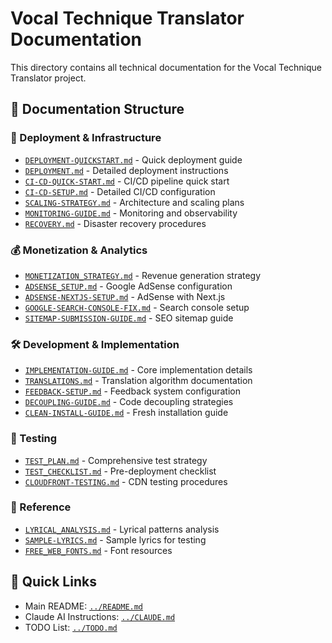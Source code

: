 # Vocal Technique Translator Documentation

This directory contains all technical documentation for the Vocal Technique Translator project.

## 📁 Documentation Structure

### 🚀 Deployment & Infrastructure
- [`DEPLOYMENT-QUICKSTART.md`](./DEPLOYMENT-QUICKSTART.md) - Quick deployment guide
- [`DEPLOYMENT.md`](./DEPLOYMENT.md) - Detailed deployment instructions
- [`CI-CD-QUICK-START.md`](./CI-CD-QUICK-START.md) - CI/CD pipeline quick start
- [`CI-CD-SETUP.md`](./CI-CD-SETUP.md) - Detailed CI/CD configuration
- [`SCALING-STRATEGY.md`](./SCALING-STRATEGY.md) - Architecture and scaling plans
- [`MONITORING-GUIDE.md`](./MONITORING-GUIDE.md) - Monitoring and observability
- [`RECOVERY.md`](./RECOVERY.md) - Disaster recovery procedures

### 💰 Monetization & Analytics
- [`MONETIZATION_STRATEGY.md`](./MONETIZATION_STRATEGY.md) - Revenue generation strategy
- [`ADSENSE_SETUP.md`](./ADSENSE_SETUP.md) - Google AdSense configuration
- [`ADSENSE-NEXTJS-SETUP.md`](./ADSENSE-NEXTJS-SETUP.md) - AdSense with Next.js
- [`GOOGLE-SEARCH-CONSOLE-FIX.md`](./GOOGLE-SEARCH-CONSOLE-FIX.md) - Search console setup
- [`SITEMAP-SUBMISSION-GUIDE.md`](./SITEMAP-SUBMISSION-GUIDE.md) - SEO sitemap guide

### 🛠️ Development & Implementation
- [`IMPLEMENTATION-GUIDE.md`](./IMPLEMENTATION-GUIDE.md) - Core implementation details
- [`TRANSLATIONS.md`](./TRANSLATIONS.md) - Translation algorithm documentation
- [`FEEDBACK-SETUP.md`](./FEEDBACK-SETUP.md) - Feedback system configuration
- [`DECOUPLING-GUIDE.md`](./DECOUPLING-GUIDE.md) - Code decoupling strategies
- [`CLEAN-INSTALL-GUIDE.md`](./CLEAN-INSTALL-GUIDE.md) - Fresh installation guide

### 🧪 Testing
- [`TEST_PLAN.md`](./TEST_PLAN.md) - Comprehensive test strategy
- [`TEST_CHECKLIST.md`](./TEST_CHECKLIST.md) - Pre-deployment checklist
- [`CLOUDFRONT-TESTING.md`](./CLOUDFRONT-TESTING.md) - CDN testing procedures

### 📝 Reference
- [`LYRICAL_ANALYSIS.md`](./LYRICAL_ANALYSIS.md) - Lyrical patterns analysis
- [`SAMPLE-LYRICS.md`](./SAMPLE-LYRICS.md) - Sample lyrics for testing
- [`FREE_WEB_FONTS.md`](./FREE_WEB_FONTS.md) - Font resources

## 📌 Quick Links

- Main README: [`../README.md`](../README.md)
- Claude AI Instructions: [`../CLAUDE.md`](../CLAUDE.md)
- TODO List: [`../TODO.md`](../TODO.md)